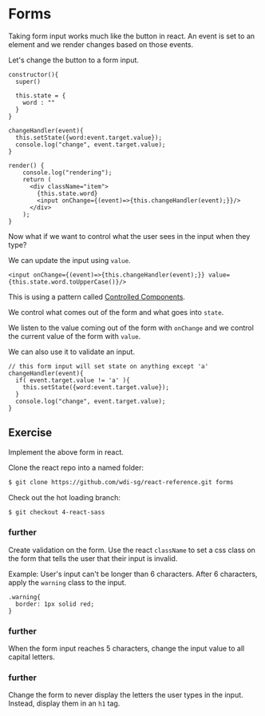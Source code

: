 # Forms

Taking form input works much like the button in react. An event is set to an element and we render changes based on those events.

Let's change the button to a form input.

```text
constructor(){
  super()

  this.state = {
    word : ""
  }
}

changeHandler(event){
  this.setState({word:event.target.value});
  console.log("change", event.target.value);
}

render() {
    console.log("rendering");
    return (
      <div className="item">
        {this.state.word}
        <input onChange={(event)=>{this.changeHandler(event);}}/>
      </div>
    );
}
```

Now what if we want to control what the user sees in the input when they type?

We can update the input using `value`.

```text
<input onChange={(event)=>{this.changeHandler(event);}} value={this.state.word.toUpperCase()}/>
```

This is using a pattern called [Controlled Components](https://reactjs.org/docs/forms.html).

We control what comes out of the form and what goes into `state`.

We listen to the value coming out of the form with `onChange` and we control the current value of the form with `value`.

We can also use it to validate an input.

```text
// this form input will set state on anything except 'a'
changeHandler(event){
  if( event.target.value != 'a' ){
    this.setState({word:event.target.value});
  }
  console.log("change", event.target.value);
}
```

## Exercise

Implement the above form in react.

Clone the react repo into a named folder:

```bash
$ git clone https://github.com/wdi-sg/react-reference.git forms
```

Check out the hot loading branch:

```bash
$ git checkout 4-react-sass
```

### further

Create validation on the form. Use the react `className` to set a css class on the form that tells the user that their input is invalid.

Example: User's input can't be longer than 6 characters. After 6 characters, apply the `warning` class to the input.

```text
.warning{
  border: 1px solid red;
}
```

### further

When the form input reaches 5 characters, change the input value to all capital letters.

### further

Change the form to never display the letters the user types in the input. Instead, display them in an `h1` tag.

